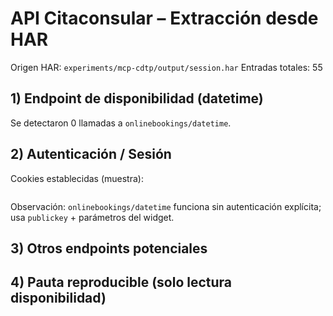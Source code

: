 # API Citaconsular – Extracción desde HAR
Origen HAR: `experiments/mcp-cdtp/output/session.har`
Entradas totales: 55

## 1) Endpoint de disponibilidad (datetime)
Se detectaron 0 llamadas a `onlinebookings/datetime`.

## 2) Autenticación / Sesión
Cookies establecidas (muestra):
```

```
Observación: `onlinebookings/datetime` funciona sin autenticación explícita; usa `publickey` + parámetros del widget.

## 3) Otros endpoints potenciales

## 4) Pauta reproducible (solo lectura disponibilidad)